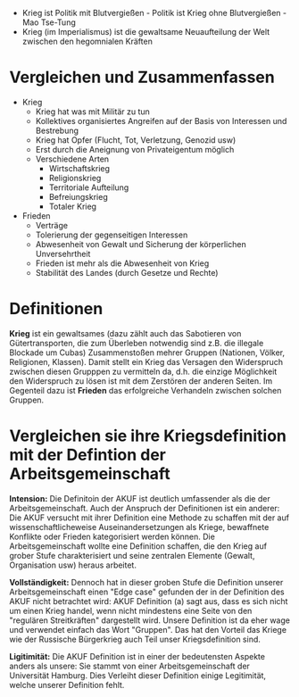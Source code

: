 + Krieg ist Politik mit Blutvergießen - Politik ist Krieg ohne Blutvergießen - Mao Tse-Tung
+ Krieg (im Imperialismus) ist die gewaltsame Neuaufteilung der Welt zwischen den hegomnialen Kräften
# Vergleichen und Zusammenfassen
+ Krieg
	+ Krieg hat was mit Militär zu tun
	+ Kollektives organisiertes Angreifen auf der Basis von Interessen und Bestrebung
	+ Krieg hat Opfer (Flucht, Tot, Verletzung, Genozid usw)
	+ Erst durch die Aneignung von Privateigentum möglich
	+ Verschiedene Arten
		+ Wirtschaftskrieg
		+ Religionskrieg
		+ Territoriale Aufteilung
		+ Befreiungskrieg
		+ Totaler Krieg
+ Frieden
	+ Verträge
	+ Tolerierung der gegenseitigen Interessen
	+ Abwesenheit von Gewalt und Sicherung der körperlichen Unversehrtheit
	+ Frieden ist mehr als die Abwesenheit von Krieg
	+ Stabilität des Landes (durch Gesetze und Rechte)


# Definitionen
**Krieg** ist ein gewaltsames (dazu zählt auch das Sabotieren von Gütertransporten, die zum Überleben notwendig sind z.B. die illegale Blockade um Cubas) Zusammenstoßen mehrer Gruppen (Nationen, Völker, Religionen, Klassen). Damit stellt ein Krieg das Versagen den Widerspruch zwischen diesen Grupppen zu vermitteln da, d.h. die einzige Möglichkeit den Widerspruch zu lösen ist mit dem Zerstören der anderen Seiten. 
Im Gegenteil dazu ist **Frieden** das erfolgreiche Verhandeln zwischen solchen Gruppen.
# Vergleichen sie ihre Kriegsdefinition mit der Defintion der Arbeitsgemeinschaft
**Intension:** Die Definitoin der AKUF ist deutlich umfassender als die der Arbeitsgemeinschaft. Auch der Anspruch der Definitionen ist ein anderer: Die AKUF versucht mit ihrer Definition eine Methode zu schaffen mit der auf wissenschaftlicheweise Auseinandersetzungen als Kriege, bewaffnete Konflikte oder Frieden kategorisiert werden können. Die Arbeitsgemeinschaft wollte eine Definition schaffen, die den Krieg auf grober Stufe charakterisiert und seine zentralen Elemente (Gewalt, Organisation usw) heraus arbeitet.

**Vollständigkeit:** Dennoch hat in dieser groben Stufe die Definition unserer Arbeitsgemeinschaft einen "Edge case" gefunden der in der Definition des AKUF nicht betrachtet wird: AKUF Definition (a) sagt aus, dass es sich nicht um einen Krieg handel, wenn nicht mindestens eine Seite von den "regulären Streitkräften" dargestellt wird. Unsere Definition ist da eher wage und verwendet einfach das Wort "Gruppen". Das hat den Vorteil das Kriege wie der Russische Bürgerkrieg auch Teil unser Kriegsdefinition sind. 

**Ligitimität:** Die AKUF Definition ist in einer der bedeutensten Aspekte anders als unsere: Sie stammt von einer Arbeitsgemeinschaft der Universität Hamburg. Dies Verleiht dieser Definition einige Legitimität, welche unserer Definition fehlt.